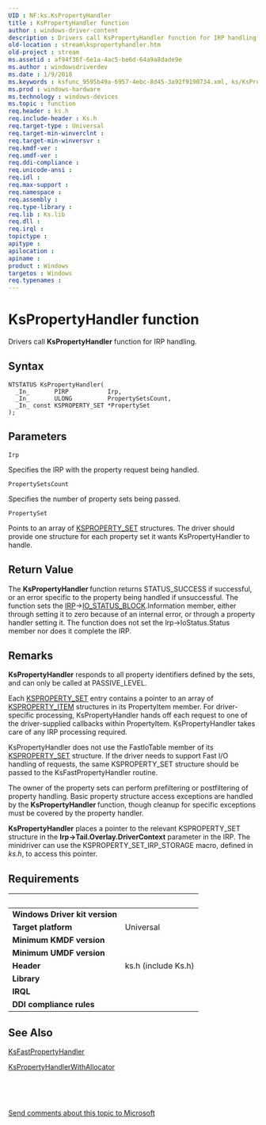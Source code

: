 ```yaml
---
UID : NF:ks.KsPropertyHandler
title : KsPropertyHandler function
author : windows-driver-content
description : Drivers call KsPropertyHandler function for IRP handling.
old-location : stream\kspropertyhandler.htm
old-project : stream
ms.assetid : af94f36f-6e1a-4ac5-be6d-64a9a8dade9e
ms.author : windowsdriverdev
ms.date : 1/9/2018
ms.keywords : ksfunc_9595b49a-6957-4ebc-8d45-3a92f9190734.xml, ks/KsPropertyHandler, KsPropertyHandler function [Streaming Media Devices], stream.kspropertyhandler, KsPropertyHandler
ms.prod : windows-hardware
ms.technology : windows-devices
ms.topic : function
req.header : ks.h
req.include-header : Ks.h
req.target-type : Universal
req.target-min-winverclnt : 
req.target-min-winversvr : 
req.kmdf-ver : 
req.umdf-ver : 
req.ddi-compliance : 
req.unicode-ansi : 
req.idl : 
req.max-support : 
req.namespace : 
req.assembly : 
req.type-library : 
req.lib : Ks.lib
req.dll : 
req.irql : 
topictype : 
apitype : 
apilocation : 
apiname : 
product : Windows
targetos : Windows
req.typenames : 
---
```



# KsPropertyHandler function
Drivers call <b>KsPropertyHandler</b> function for IRP handling.

## Syntax

````
NTSTATUS KsPropertyHandler(
  _In_       PIRP           Irp,
  _In_       ULONG          PropertySetsCount,
  _In_ const KSPROPERTY_SET *PropertySet
);
````

## Parameters

`Irp`

Specifies the IRP with the property request being handled.

`PropertySetsCount`

Specifies the number of property sets being passed.

`PropertySet`

Points to an array of <a href="..\ks\ns-ks-ksproperty_set.md">KSPROPERTY_SET</a> structures. The driver should provide one structure for each property set it wants KsPropertyHandler to handle.


## Return Value

The <b>KsPropertyHandler </b>function returns STATUS_SUCCESS if successful, or an error specific to the property being handled if unsuccessful. The function sets the <a href="..\wdm\ns-wdm-_irp.md">IRP</a>-&gt;<a href="..\wdm\ns-wdm-_io_status_block.md">IO_STATUS_BLOCK</a>.Information member, either through setting it to zero because of an internal error, or through a property handler setting it. The function does not set the lrp-&gt;IoStatus.Status member nor does it complete the IRP.

## Remarks

<b>KsPropertyHandler</b> responds to all property identifiers defined by the sets, and can only be called at PASSIVE_LEVEL.

Each <a href="..\ks\ns-ks-ksproperty_set.md">KSPROPERTY_SET</a> entry contains a pointer to an array of <a href="..\ks\ns-ks-ksproperty_item.md">KSPROPERTY_ITEM</a> structures in its PropertyItem member. For driver-specific processing, KsPropertyHandler hands off each request to one of the driver-supplied callbacks within PropertyItem. KsPropertyHandler takes care of any IRP processing required.

KsPropertyHandler does not use the FastIoTable member of its <a href="..\ks\ns-ks-ksproperty_set.md">KSPROPERTY_SET</a> structure. If the driver needs to support Fast I/O handling of requests, the same KSPROPERTY_SET structure should be passed to the KsFastPropertyHandler routine.

The owner of the property sets can perform prefiltering or postfiltering of property handling. Basic property structure access exceptions are handled by the <b>KsPropertyHandler </b>function, though cleanup for specific exceptions must be covered by the property handler.

<b>KsPropertyHandler</b> places a pointer to the relevant KSPROPERTY_SET structure in the <b>Irp-&gt;Tail.Overlay.DriverContext</b> parameter in the IRP. The minidriver can use the KSPROPERTY_SET_IRP_STORAGE macro, defined in <i>ks.h</i>, to access this pointer.

## Requirements
| &nbsp; | &nbsp; |
| ---- |:---- |
| **Windows Driver kit version** |  |
| **Target platform** | Universal |
| **Minimum KMDF version** |  |
| **Minimum UMDF version** |  |
| **Header** | ks.h (include Ks.h) |
| **Library** |  |
| **IRQL** |  |
| **DDI compliance rules** |  |

## See Also

<a href="..\ks\nf-ks-ksfastpropertyhandler.md">KsFastPropertyHandler</a>

<a href="..\ks\nf-ks-kspropertyhandlerwithallocator.md">KsPropertyHandlerWithAllocator</a>

 

 

<a href="mailto:wsddocfb@microsoft.com?subject=Documentation%20feedback [stream\stream]:%20KsPropertyHandler function%20 RELEASE:%20(1/9/2018)&amp;body=%0A%0APRIVACY STATEMENT%0A%0AWe use your feedback to improve the documentation. We don't use your email address for any other purpose, and we'll remove your email address from our system after the issue that you're reporting is fixed. While we're working to fix this issue, we might send you an email message to ask for more info. Later, we might also send you an email message to let you know that we've addressed your feedback.%0A%0AFor more info about Microsoft's privacy policy, see http://privacy.microsoft.com/en-us/default.aspx." title="Send comments about this topic to Microsoft">Send comments about this topic to Microsoft</a>